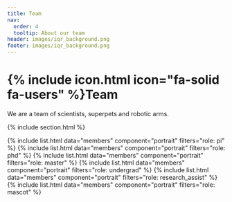 ```yaml
---
title: Team
nav:
  order: 4
  tooltip: About our team
header: images/iqr_background.png
footer: images/iqr_background.png
---
```


# {% include icon.html icon="fa-solid fa-users" %}Team

We are a team of scientists, superpets and robotic arms.

{% include section.html %}

{% include list.html data="members" component="portrait" filters="role: pi" %}
{% include list.html data="members" component="portrait" filters="role: phd" %}
{% include list.html data="members" component="portrait" filters="role: master" %}
{% include list.html data="members" component="portrait" filters="role: undergrad" %}
{% include list.html data="members" component="portrait" filters="role: research_assist" %}
{% include list.html data="members" component="portrait" filters="role: mascot" %}
